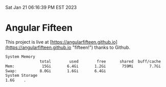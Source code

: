 Sat Jan 21 06:16:39 PM EST 2023

# Angular Fifteen


This project is live at [https://angularfifteen.github.io](https://angularfifteen.github.io "fifteen!") thanks to Github.

```bash
System Memory
               total        used        free      shared  buff/cache   available
Mem:            15Gi       6.4Gi       1.2Gi       759Mi       7.7Gi       7.8Gi
Swap:          8.0Gi       1.6Gi       6.4Gi
System Storage
1.6G	.
```
```bash
